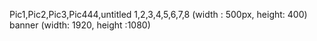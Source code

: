 Pic1,Pic2,Pic3,Pic444,untitled 1,2,3,4,5,6,7,8 (width : 500px,  height: 400)
banner (width: 1920, height :1080)
